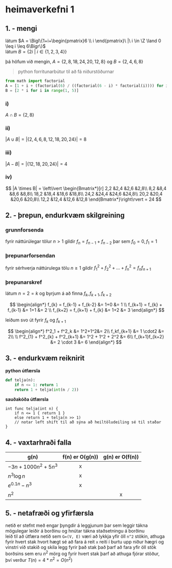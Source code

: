 # heimaverkefni 1

## 1. - mengi

látum $A = \Bigl\{1+i+\begin{pmatrix}6 \\ i \end{pmatrix}\ |\ i \in \Z \land 0 \leq i \leq 6\Bigr\}$  
látum $B = \{2i\ |\ i\in\{1,2,3,4\}\}$  

þá höfum við mengin, $A = \{2,8,18,24,20,12,8\}$ og $B = \{2,4,6,8\}$

> python forritunarbútur til að fá niðurstöðurnar
```python
from math import factorial
A = [1 + i + (factorial(6) / ((factorial(6 - i) * factorial(i)))) for i in range(0, 7)]
B = [2 * i for i in range(1, 5)]
```

### i)
$A\cap B = \{2,8\}$

### ii)
$|A\cup B| = |\{2,4,6,8,12,18,20,24\}| = 8$

### iii)
$|A - B| = |\{12,18,20,24\}| = 4$

### iv)
$$
|A \times B| = \left\lvert \begin{Bmatrix*}[r]
    2,2  &2,4  &2,6  &2,8\\
    8,2  &8,4  &8,6  &8,8\\
    18,2 &18,4 &18,6 &18,8\\
    24,2 &24,4 &24,6 &24,8\\
    20,2 &20,4 &20,6 &20,8\\
    12,2 &12,4 &12,6 &12,8
\end{Bmatrix*}\right\rvert = 24
$$


## 2. - þrepun, endurkvæm skilgreining

### grunnforsenda
fyrir náttúrúlegar tölur $n \gt 1$ gildir $f_n = f_{n-1} + f_{n-2}$ þar sem $f_0  = 0, f_1 = 1$

### þrepunarforsendan 
fyrir sérhverja náttúrulega tölu $n \geq 1$ gildir $f^2_1 + f^2_2 + ... + f^2_n = f_nf_{n+1}$

### þrepunarskref
látum $n = 2 = k$
og byrjum á að finna $f_k, f_{k+1}, f_{k+2}$  

$$
\begin{align*}
    f_{k} = f_{k-1} + f_{k-2} &= 1+0 &= 1 \\
    f_{k+1} = f_{k} + f_{k-1} &= 1+1 &= 2 \\ 
    f_{k+2} = f_{k+1} + f_{k} &= 1+2 &= 3 
\end{align*}
$$

leiðum svo út fyrir $f_k$ og $f_{k+1}$  

$$
\begin{align*}
    f^2_1 + f^2_k &= 1^2+1^2&= 2\\ 
    f_kf_{k+1} &= 1 \cdot2 &= 2\\ \\
    f^2_{1} + f^2_{k} + f^2_{k+1} &= 1^2 + 1^2 + 2^2 &= 6\\
    f_{k+1}f_{k+2} &= 2 \cdot 3 &= 6
\end{align*}
$$


## 3. - endurkvæm reiknirit
**python útfærsla**
```python
def telja(n):
    if n <= 1: return 1
    return 1 + telja(int(n / 2))
```
**sauðakóða útfærsla**
```
int func telja(int n) {
    if n <= 1 { return 1 }
    else return 1 + telja(n >> 1) 
    // notar left shift til að sýna að heiltöludeiling sé til staðar
}
```

## 4. - vaxtarhraði falla
| g(n)                   | f(n) er O(g(n)) | g(n) er O(f(n)) |
| ---------------------- | :-------------: | :-------------: |
| $-3n + 1000n^2 + 5n^3$ |        x        |                 |
| $n^3\log{n}$           |        x        |                 |
| $e^{0.1n}-n^3$         |        x        |                 |
| $n^2$                  |                 |        x        |

## 5. - netafræði og yfirfærsla

netið er stefnt með engar þyngdir á leggjunum þar sem leggir tákna mögulegar leiðir á borðinu og hnútar tákna staðsetningu á borðinu  
leið til að útfæra netið sem `G=(V, E)` væri að lykkja yfir öll `n^2` stökin, athuga fyrir hvert stak hvort hægt sé að fara á reit `x` reiti í burtu upp niður hægri og vinstri við stakið og skila legg fyrir það stak
það þarf að fara yfir öll stök borðsins sem eru $n^2$ mörg og fyrir hvert stak þarf að athuga fjórar stöður, því verður $T(n) = 4*n^2 = O(n^2)$
